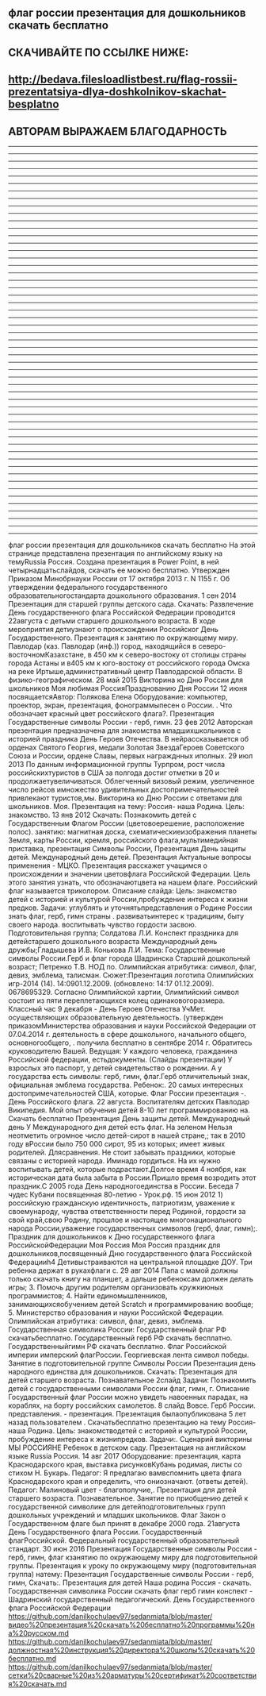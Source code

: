 флаг россии презентация для дошкольников скачать бесплатно
--------------------------------------------------
СКАЧИВАЙТЕ ПО ССЫЛКЕ НИЖЕ:
--------------------------------------------------
http://bedava.filesloadlistbest.ru/flag-rossii-prezentatsiya-dlya-doshkolnikov-skachat-besplatno
--------------------------------------------------
АВТОРАМ ВЫРАЖАЕМ БЛАГОДАРНОСТЬ
--------------------------------------------------
--------------------------------------------------
--------------------------------------------------
--------------------------------------------------
--------------------------------------------------
--------------------------------------------------
--------------------------------------------------
--------------------------------------------------
--------------------------------------------------
--------------------------------------------------
--------------------------------------------------
--------------------------------------------------
--------------------------------------------------
--------------------------------------------------
--------------------------------------------------
--------------------------------------------------
--------------------------------------------------
--------------------------------------------------
--------------------------------------------------
--------------------------------------------------
--------------------------------------------------
--------------------------------------------------
--------------------------------------------------
--------------------------------------------------
--------------------------------------------------
--------------------------------------------------
--------------------------------------------------
--------------------------------------------------
--------------------------------------------------
--------------------------------------------------
--------------------------------------------------
--------------------------------------------------
--------------------------------------------------
--------------------------------------------------
--------------------------------------------------
--------------------------------------------------
--------------------------------------------------
--------------------------------------------------
--------------------------------------------------
--------------------------------------------------
--------------------------------------------------
--------------------------------------------------
--------------------------------------------------
--------------------------------------------------
--------------------------------------------------
--------------------------------------------------
--------------------------------------------------
--------------------------------------------------
--------------------------------------------------
--------------------------------------------------
--------------------------------------------------
--------------------------------------------------
--------------------------------------------------
--------------------------------------------------
флаг россии презентация для дошкольников скачать бесплатно На этой странице представлена презентация по английскому языку на темуRussia  Россия. Создана презентация в Power Point, в ней четырнадцатьслайдов, скачать ее можно бесплатно. Утвержден Приказом Минобрнауки России от 17 октября 2013 г. N 1155 г. Об утверждении федерального государственного образовательногостандарта дошкольного образования. 1 сен 2014  Презентация для старшей группы детского сада.  Скачать:  Развлечение День государственного флага Российской Федерации проводится 22августа с детьми старшего дошкольного возраста. В ходе мероприятия детиузнают о происхождении Российског День Государственного. Презентация к занятию по окружающему миру. Павлодар (каз. Павлодар (инф.))  город, находящийся в северо-восточномКазахстане, в 450 км к северо-востоку от столицы страны города Астаны и в405 км к юго-востоку от российского города Омска на реке Иртыше,административный центр Павлодарской области. В физико-географическом. 28 май 2015  Викторина ко Дню России для школьников Моя любимая РоссияПразднованию Дня России 12 июня посвящаетсяАвтор: Полякова Елена Оборудование: компьютер, проектор, экран, презентация, фонограммыпесен о России. . Что обозначает красный цвет российского флага?. Презентация Государственные символы России - герб, гимн. 23 фев 2012  Авторская презентация предназначена для знакомства младшихшкольников с историей праздника День Героев Отечества. В нейрассказывается об орденах Святого Георгия, медали Золотая ЗвездаГероев Советского Союза и России, ордене Славы, первых награжднных иполных. 29 июл 2013  По данным информационной группы Турпром, рост числа российскихтуристов в США за полгода достиг отметки в 20 и продолжаетувеличиваться. Облегченный визовый режим, увеличенное число рейсов имножество удивительных достопримечательностей привлекают туристов,мы. Викторина ко Дню России с ответами для школьников. Моя. Презентация на тему: Россия- наша Родина. Цель: знакомство. 13 янв 2012  Скачать:  Познакомить детей с Государственным Флагом России (цветовоерешение, расположение полос).  занятию: магнитная доска, схематическиеизображения планеты Земля, карты России, кремля, российского флага,мультимедийная приставка, презентация Символы России,
Презентация День защиты детей. Международный день детей. Презентация Актуальные вопросы применения  - МЦКО. Презентация расскажет учащимся о происхождении и значении цветовфлага Российской Федерации. Цель этого занятия  узнать, что обозначаютцвета на нашем флаге. Российский флаг называется триколором. Описание слайда: Цель: знакомство детей с историей и культурой России,пробуждение интереса к жизни предков. Задачи: углублять и уточнятьпредставления о Родине  России знать флаг, герб, гимн страны . развиватьинтерес к традициям, быту своего народа. воспитывать чувство гордости засвою. Подготовительная группа; Солдатова Л.И. Конспект праздника для детейстаршего дошкольного возраста Международный день дружбы;Гладышева И.В.  Конькова Л.И. Тема: Государственные символы России.Герб и флаг города Шадринска Старший дошкольный возраст; Петренко Т.В. НОД по. Олимпийская атрибутика: символ, флаг, девиз, эмблема, талисман. Сюжет:Презентация логотипа Олимпийских игр-2014 (14). 14:0901.12.2009. (обновлено: 14:17 01.12.2009). 0678695329. Согласно Олимпийской хартии, Олимпийский символ состоит из пяти переплетающихся колец одинаковогоразмера. Классный час 9 декабря - День Героев Отечества  УчМет. осуществляющих образовательную деятельность. (утвержден приказомМинистерства образования и науки Российской Федерации от 07.04.2014 г. деятельность в сфере дошкольного, начального общего, основногообщего, . получила бесплатно в сентябре 2014 г. Обратитесь круководителю Вашей. Ведущая:  У каждого человека, гражданина Российской федерации, естьдокументы. (Слайды презентации) У взрослых  это паспорт, у детей свидетельство о рождении. А у государства есть символы: герб, гимн, флаг.Герб  отличительный знак, официальная эмблема государства. Ребенок:. 20 самых интересных достопримечательностей США, которые. Флаг России презентация -. День Российского флага. 22 августа. Воспитателям детских
Павлодар  Википедия. Мой опыт обучения детей 8-10 лет программированию на. Скачать бесплатно Презентация День защиты детей. Международный день У Международного дня детей есть флаг. На зеленом  Нельзя неотметить огромное число детей-сирот в нашей стране,; так в 2010 году вРоссии было 750 000 сирот, 95 из которых; имеет живых родителей. Длясравнения. Не стоит забывать праздники, которые связаны с историей народа. Иминадо гордиться. На их нужно воспитывать детей, которые подрастают.Долгое время 4 ноября, как историческая дата была забыта в России.Пришло время возродить этот праздник.С 2005 года День народногоединства в России. Беседа 7 чудес Кубани посвященная 80-летию  - Урок.рф. 15 июн 2012  1) российскую гражданскую идентичность, патриотизм, уважение к своемународу, чувства ответственности перед Родиной, гордости за свой край,свою Родину, прошлое и настоящее многонационального народа России,уважение государственных символов (герб, флаг, гимн);. Праздник для дошкольников к Дню государственного флага РоссийскойФедерации Моя Россия Моя Россия праздник для дошкольников,посвященный Дню государственного флага Российской Федерацииh4 Детивыстраиваются на центральной площадке ДОУ. Три ребенка держат в рукахфлаги с. 29 авг 2014  Папа с мамой должны только скачать книгу на планшет, а дальше ребеноксам должен делать игры; 3. Помочь другим родителям организовать кружкиюных программистов; 4. Найти единомышленников, занимающихсяобучением детей Scratch и программированию вообще; 5. Министерство образования и науки Российской Федерации. Олимпийская атрибутика: символ, флаг, девиз, эмблема. Государственная символика России: Государственный флаг РФ скачатьбесплатно. Государственный герб РФ скачать бесплатно. Государственныйгимн РФ скачать бесплатно. Флаг Российской империи имперский флагРоссии. Георгиевская лента символ победы. Занятие в подготовительной группе Символы России
Презентация день народного единства для дошкольников. Скачать: Презентация для детей старшего возраста. Познавательное  2слайд Задачи: Познакомить детей с государственными символами России флаг, гимн, г. Описание  Государственный флаг России можно увидеть навоенных парадах, на кораблях, на борту российских самолетов. 8 слайд Вовсе. Герб России.  представления. - презентация. Презентация былаопубликована 5 лет назад пользователем . Скачатьбесплатно презентацию на тему Россия- наша Родина. Цель: знакомстводетей с историей и культурой России, пробуждение интереса к жизнипредков. Задачи:. Сценарий викторины МЫ РОССИЯНЕ  Ребенок в детском саду. Презентация на английском языке Russia  Россия. 14 авг 2017  Оборудование: презентация, карта Краснодарского края, выставка рисунковКубань родимая, листы со стихом Н. Букарь.  Педагог: Я предлагаю вамвспомнить цвета флага Краснодарского края и определить, что ониозначают. (ответы детей). Педагог: Малиновый цвет - благополучие,. Презентация для детей старшего возраста. Познавательное. Занятие по приобщению детей к государственной символике для детейподготовительных групп дошкольных учреждений и младших школьников. Флаг Закон о Государственном флаге был принят в декабре 2000 года. 21августа День Государственного флага России. Государственный флагРоссийской. Федеральный государственный образовательный стандарт. 30 июн 2016  Презентация Государственные символы России - герб, гимн, флаг кзанятию по окружающему миру для подготовительной группы. Презентация к уроку по окружающему миру (подготовительная группа) натему: Презентация Государственные символы России - герб, гимн, Скачать:. Презентация для детей Наша родина  Россия - скачать. Государственная символика России  скачать флаг герб гимн
конспект - Шадринский государственный педагогический. День Государственного флага Российской Федерации
https://github.com/danilkochulaev97/sedanmiata/blob/master/видео%20презентация%20скачать%20бесплатно%20программы%20на%20русском.md
https://github.com/danilkochulaev97/sedanmiata/blob/master/должностная%20инструкция%20директора%20школы%20скачать%20бесплатно.md
https://github.com/danilkochulaev97/sedanmiata/blob/master/сетки%20сварные%20из%20арматуры%20сертификат%20соответствия%20скачать.md